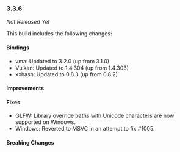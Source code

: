 ### 3.3.6

_Not Released Yet_

This build includes the following changes:

#### Bindings

- vma: Updated to 3.2.0 (up from 3.1.0)
- Vulkan: Updated to 1.4.304 (up from 1.4.303)
- xxhash: Updated to 0.8.3 (up from 0.8.2)

#### Improvements

#### Fixes

- GLFW: Library override paths with Unicode characters are now supported on Windows.
- Windows: Reverted to MSVC in an attempt to fix #1005. 

#### Breaking Changes
